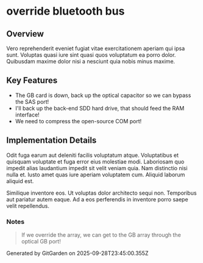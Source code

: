 # override bluetooth bus

## Overview
Vero reprehenderit eveniet fugiat vitae exercitationem aperiam qui ipsa sunt. Voluptas quasi iure sint quasi quos voluptatum ea porro dolor. Quibusdam maxime dolor nisi a nesciunt quia nobis minus maxime.

## Key Features
- The GB card is down, back up the optical capacitor so we can bypass the SAS port!
- I'll back up the back-end SDD hard drive, that should feed the RAM interface!
- We need to compress the open-source COM port!

## Implementation Details
Odit fuga earum aut deleniti facilis voluptatum atque. Voluptatibus et quisquam voluptate et fuga error eius molestiae modi. Laboriosam quo impedit alias laudantium impedit sit velit veniam quia. Nam distinctio nisi nulla et. Iusto amet quas iure aperiam voluptatem cum. Aliquid laborum aliquid est.
 Similique inventore eos. Ut voluptas dolor architecto sequi non. Temporibus aut pariatur autem eaque. Ad a eos perferendis in inventore porro saepe velit repellendus.

### Notes
> If we override the array, we can get to the GB array through the optical GB port!

Generated by GitGarden on 2025-09-28T23:45:00.355Z